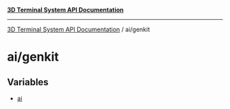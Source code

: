 [**3D Terminal System API Documentation**](../../README.md)

***

[3D Terminal System API Documentation](../../README.md) / ai/genkit

# ai/genkit

## Variables

- [ai](variables/ai.md)
